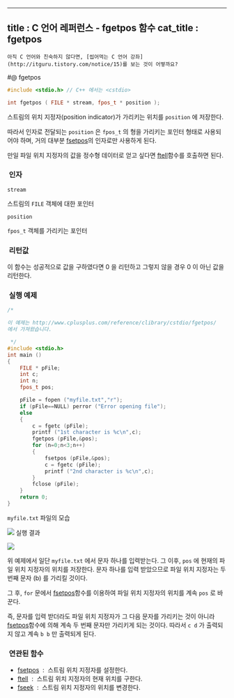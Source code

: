 ----------------
title : C 언어 레퍼런스 - fgetpos 함수
cat_title :  fgetpos
--------------



```warning
아직 C 언어와 친숙하지 않다면, [씹어먹는 C 언어 강좌](http://itguru.tistory.com/notice/15)를 보는 것이 어떻까요?

```

#@ fgetpos

```cpp
#include <stdio.h> // C++ 에서는 <cstdio>

int fgetpos ( FILE * stream, fpos_t * position );
```


스트림의 위치 지정자(position indicator)가 가리키는 위치를 `position` 에 저장한다.

따라서 인자로 전달되는 `position` 은 `fpos_t` 의 형을 가리키는 포인터 형태로 사용되어야 하며, 거의 대부분 [fsetpos](http://itguru.tistory.com/73)의 인자로만 사용하게 된다.

만일 파일 위치 지정자의 값을 정수형 데이터로 얻고 싶다면 [ftell](http://itguru.tistory.com/74)함수를 호출하면 된다.



###  인자




`stream`

스트림의 `FILE` 객체에 대한 포인터

`position`

`fpos_t` 객체를 가리키는 포인터



###  리턴값




이 함수는 성공적으로 값을 구하였다면 0 을 리턴하고 그렇지 않을 경우 0 이 아닌 값을 리턴한다.



###  실행 예제

```cpp
/*

이 예제는 http://www.cplusplus.com/reference/clibrary/cstdio/fgetpos/
에서 가져왔습니다.

 */
#include <stdio.h>
int main ()
{
    FILE * pFile;
    int c;
    int n;
    fpos_t pos;

    pFile = fopen ("myfile.txt","r");
    if (pFile==NULL) perror ("Error opening file");
    else
    {
        c = fgetc (pFile);
        printf ("1st character is %c\n",c);
        fgetpos (pFile,&pos);
        for (n=0;n<3;n++)
        {
            fsetpos (pFile,&pos);
            c = fgetc (pFile);
            printf ("2nd character is %c\n",c);
        }
        fclose (pFile);
    }
    return 0;
}
```


`myfile.txt` 파일의 모습


![](http://img1.daumcdn.net/thumb/R1920x0/?fname=http%3A%2F%2Fcfile4.uf.tistory.com%2Fimage%2F156B741F4BCA43C84F2A48)
실행 결과


![](http://img1.daumcdn.net/thumb/R1920x0/?fname=http%3A%2F%2Fcfile6.uf.tistory.com%2Fimage%2F156A741F4BCA43C8528424)


위 예제에서 일단 `myfile.txt` 에서 문자 하나를 입력받는다. 그 이후, `pos` 에 현재의 파일 위치 지정자의 위치를 저장한다. 문자 하나를 입력 받았으므로 파일 위치 지정자는 두 번째 문자 (b) 를 가리킬 것이다.

그 후, `for` 문에서 [fsetpos](http://itguru.tistory.com/73)함수를 이용하여 파일 위치 지정자의 위치를 계속 `pos` 로 바꾼다.

즉, 문자를 입력 받더라도 파일 위치 지정자가 그 다음 문자를 가리키는 것이 아니라 [fsetpos](http://itguru.tistory.com/73)함수에 의해 계속 두 번째 문자만 가리키게 되는 것이다. 따라서 `c d` 가 출력되지 않고 계속 `b b` 만 출력되게 된다.



###  연관된 함수

* [fsetpos](http://itguru.tistory.com/73)  :  스트림 위치 지정자를 설정한다.
* [ftell](http://itguru.tistory.com/74)  :  스트림 위치 지정자의 현재 위치를 구한다.
* [fseek](http://itguru.tistory.com/72)  :  스트림 위치 지정자의 위치를 변경한다.









